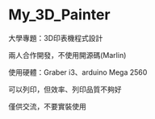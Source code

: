 # My_3D_Painter
大學專題：3D印表機程式設計

兩人合作開發，不使用開源碼(Marlin)

使用硬體：Graber  i3、arduino  Mega  2560

可以列印，但效率、列印品質不夠好

僅供交流，不要實裝使用
